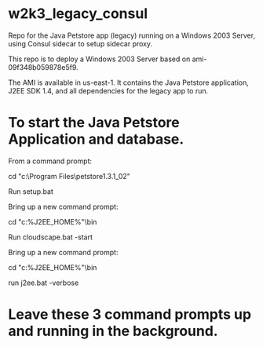 # w2k3_legacy_consul
Repo for the Java Petstore app (legacy) running on a Windows 2003 Server, using Consul sidecar to setup sidecar proxy. 

This repo is to deploy a Windows 2003 Server based on ami-09f348b059878e5f9. 

The AMI is available in us-east-1. It contains the Java Petstore application, J2EE SDK 1.4, and all dependencies for the legacy app to run. 

# To start the Java Petstore Application and database. 

From a command prompt: 

cd "c:\Program Files\petstore1.3.1_02"

Run setup.bat

Bring up a new command prompt:

cd "c:\%J2EE_HOME%"\bin

Run cloudscape.bat -start


Bring up a new command prompt:

cd "c:\%J2EE_HOME%"\bin

run j2ee.bat -verbose


# Leave these 3 command prompts up and running in the background. 


